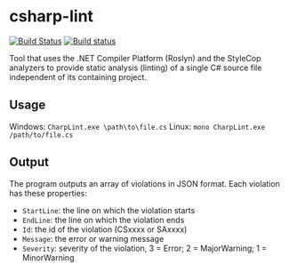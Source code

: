 # csharp-lint
[![Build Status](https://travis-ci.org/kevinphelps/csharp-lint.svg?branch=master)](https://travis-ci.org/kevinphelps/csharp-lint)
[![Build status](https://ci.appveyor.com/api/projects/status/eh3ttw06rapgn7k4/branch/master?svg=true)](https://ci.appveyor.com/project/kevinphelps/csharp-lint/branch/master)

Tool that uses the .NET Compiler Platform (Roslyn) and the StyleCop analyzers to provide static analysis (linting) of a single C# source file independent of its containing project.

## Usage

Windows: `CharpLint.exe \path\to\file.cs`
Linux: `mono CharpLint.exe /path/to/file.cs`

## Output

The program outputs an array of violations in JSON format. Each violation has these properties:
* `StartLine`: the line on which the violation starts
* `EndLine`: the line on which the violation ends
* `Id`: the id of the violation (CSxxxx or SAxxxx)
* `Message`: the error or warning message
* `Severity`: severity of the violation, 3 = Error; 2 = MajorWarning; 1 = MinorWarning
